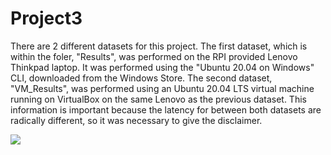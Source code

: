 # Project3

There are 2 different datasets for this project. The first dataset, which is within the foler, "Results", was performed on the RPI provided Lenovo Thinkpad laptop. It was performed using the "Ubuntu 20.04 on Windows" CLI, downloaded from the Windows Store. The second dataset, "VM_Results", was performed using an Ubuntu 20.04 LTS virtual machine running on VirtualBox on the same Lenovo as the previous dataset. This information is important because the latency for between both datasets are radically different, so it was necessary to give the disclaimer. 


**![]([http://url/to/img.png](https://github.com/danielle-den/Project3/blob/main/figures/1%20iodepth%20read%20Latency.png)https://github.com/danielle-den/Project3/blob/main/figures/1%20iodepth%20read%20Latency.png)**


